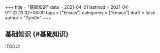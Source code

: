 +++
title = "基础知识"
date = 2021-04-01
lastmod = 2021-04-01T22:13:32+08:00
tags = ["Emacs"]
categories = ["Emacs"]
draft = false
author = "7ym0n"
+++

## 基础知识 {#基础知识}

:TODO:
